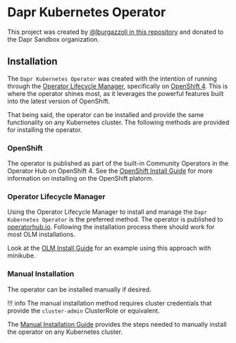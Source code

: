# Dapr Kubernetes Operator

This project was created by [@lburgazzoli in this repository](https://github.com/lburgazzoli/dapr-operator-ng) and donated to the Dapr Sandbox organization.

## Installation

The `Dapr Kubernetes Operator` was created with the intention of running through the [Operator Lifecycle Manager][olm_home], 
specifically on [OpenShift 4][openshift_home]. This is where the operator shines most, as it leverages the powerful 
features built into the latest version of OpenShift.

That being said, the operator can be installed and provide the same functionality on any Kubernetes cluster. The 
following methods are provided for installing the operator.

### OpenShift

The operator is published as part of the built-in Community Operators in the Operator Hub on OpenShift 4. See the 
[OpenShift Install Guide][install_openshift] for more information on installing on the OpenShift platorm.

### Operator Lifecycle Manager

Using the Operator Lifecycle Manager to install and manage the `Dapr Kubernetes Operator` is the preferred method. The operator 
is published to [operatorhub.io][operatorhub_link]. Following the installation process there should work for most OLM 
installations.

Look at the [OLM Install Guide][install_olm] for an example using this approach with minikube. 

### Manual Installation

The operator can be installed manually if desired.

!!! info
    The manual installation method requires cluster credentials that provide the `cluster-admin` ClusterRole or 
    equivalent.

The [Manual Installation Guide][install_manual] provides the steps needed to manually install the operator on any 
Kubernetes cluster.


[install_manual]:./docs/install/manual.md
[install_olm]:./docs/install/olm.md
[install_openshift]:./docs/install/openshift.md
[olm_home]:https://github.com/operator-framework/operator-lifecycle-manager
[openshift_home]:https://try.openshift.com
[operatorhub_link]:https://operatorhub.io/operator/dapr-kubernetes-operator